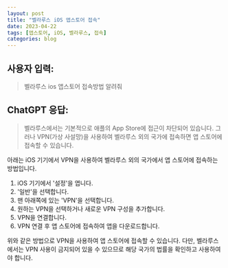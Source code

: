 ```yaml
---
layout: post
title: "벨라루스 iOS 앱스토어 접속"
date: 2023-04-22
tags: [앱스토어, iOS, 벨라루스, 접속]
categories: blog
---
```


## 사용자 입력:
> 벨라루스 ios 앱스토어 접속방법 알려줘

## ChatGPT 응답:
> 벨라루스에서는 기본적으로 애플의 App Store에 접근이 차단되어 있습니다. 그러나 VPN(가상 사설망)을 사용하여 벨라루스 외의 국가에 접속하면 앱 스토어에 접속할 수 있습니다. 

아래는 iOS 기기에서 VPN을 사용하여 벨라루스 외의 국가에서 앱 스토어에 접속하는 방법입니다.

1. iOS 기기에서 '설정'을 엽니다.
2. '일반'을 선택합니다.
3. 맨 아래쪽에 있는 'VPN'을 선택합니다.
4. 원하는 VPN을 선택하거나 새로운 VPN 구성을 추가합니다.
5. VPN을 연결합니다.
6. VPN 연결 후 앱 스토어에 접속하여 앱을 다운로드합니다.

위와 같은 방법으로 VPN을 사용하여 앱 스토어에 접속할 수 있습니다. 다만, 벨라루스에서는 VPN 사용이 금지되어 있을 수 있으므로 해당 국가의 법률을 확인하고 사용하여야 합니다.

